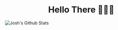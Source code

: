 <h1 align="center"> Hello There 👨🏽‍💻</h1>

   ![Josh's Github Stats](https://github-readme-stats.vercel.app/api?username=joshuaAjack&show_icons=true)
